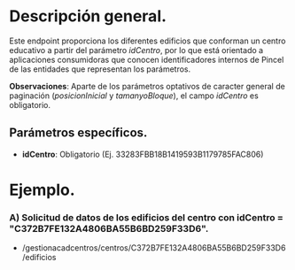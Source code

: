 # Descripción general.

Este endpoint proporciona los diferentes edificios que conforman un centro educativo a partir del parámetro *idCentro*, por lo que está orientado a aplicaciones consumidoras que conocen identificadores internos de Pincel de las entidades que representan los parámetros.

**Observaciones**: Aparte de los parámetros optativos de caracter general de paginación (_posicionInicial_ y _tamanyoBloque_), el campo *idCentro* es obligatorio.

## Parámetros específicos.

* **idCentro**: Obligatorio (Ej. 33283FBB18B1419593B1179785FAC806)

# Ejemplo.
### A) Solicitud de datos de los edificios del centro con idCentro = "C372B7FE132A4806BA55B6BD259F33D6".
* /gestionacadcentros/centros/C372B7FE132A4806BA55B6BD259F33D6/edificios
